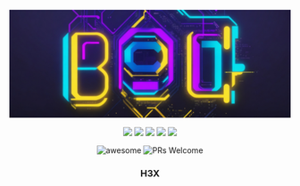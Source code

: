 <p align="center">
  <img src="logo.jpg">
</p>

<p align="center">
  <img src="https://img.shields.io/badge/Version-1.0.0-green?style=for-the-badge">
  <img src="https://img.shields.io/github/license/sr326201/crypto-bot?style=for-the-badge">
  <img src="https://img.shields.io/github/stars/sr326201/crypto-bot?style=for-the-badge">
  <img src="https://img.shields.io/github/issues/sr326201/crypto-bot?color=red&style=for-the-badge">
  <img src="https://img.shields.io/github/forks/sr326201/crypto-bot?color=teal&style=for-the-badge">
</p>
<p align="center">
    <img alt="awesome" src="https://cdn.rawgit.com/sindresorhus/awesome/d7305f38d29fed78fa85652e3a63e154dd8e8829/media/badge.svg" /> <img alt="PRs Welcome" src="https://img.shields.io/badge/PRs-welcome-brightgreen.svg" />
</p>
<h3><p align="center">H3X</p></h3>

